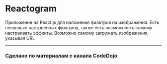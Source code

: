 # Reactogram
Приложение на React.js для наложения фильтров на изображения. 
Есть несколько настроенных фильтров, также есть возможность самому настраивать эффекты. 
Возможно самому загружать изображения, указывая URL
***
### Сделано по материалам с канала CodeDojo
